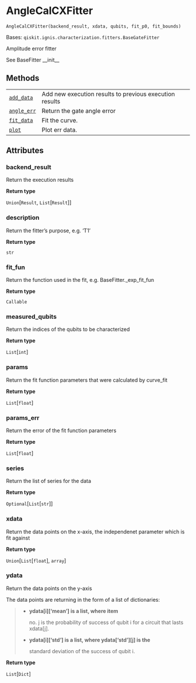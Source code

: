# AngleCalCXFitter

<span id="undefined" />

`AngleCalCXFitter(backend_result, xdata, qubits, fit_p0, fit_bounds)`

Bases: `qiskit.ignis.characterization.fitters.BaseGateFitter`

Amplitude error fitter

See BaseFitter \_\_init\_\_

## Methods

|                                                                                                                                                                                             |                                                         |
| ------------------------------------------------------------------------------------------------------------------------------------------------------------------------------------------- | ------------------------------------------------------- |
| [`add_data`](qiskit.ignis.characterization.AngleCalCXFitter.add_data#qiskit.ignis.characterization.AngleCalCXFitter.add_data "qiskit.ignis.characterization.AngleCalCXFitter.add_data")     | Add new execution results to previous execution results |
| [`angle_err`](qiskit.ignis.characterization.AngleCalCXFitter.angle_err#qiskit.ignis.characterization.AngleCalCXFitter.angle_err "qiskit.ignis.characterization.AngleCalCXFitter.angle_err") | Return the gate angle error                             |
| [`fit_data`](qiskit.ignis.characterization.AngleCalCXFitter.fit_data#qiskit.ignis.characterization.AngleCalCXFitter.fit_data "qiskit.ignis.characterization.AngleCalCXFitter.fit_data")     | Fit the curve.                                          |
| [`plot`](qiskit.ignis.characterization.AngleCalCXFitter.plot#qiskit.ignis.characterization.AngleCalCXFitter.plot "qiskit.ignis.characterization.AngleCalCXFitter.plot")                     | Plot err data.                                          |

## Attributes

<span id="undefined" />

### backend\_result

Return the execution results

**Return type**

`Union`\[`Result`, `List`\[`Result`]]

<span id="undefined" />

### description

Return the fitter’s purpose, e.g. ‘T1’

**Return type**

`str`

<span id="undefined" />

### fit\_fun

Return the function used in the fit, e.g. BaseFitter.\_exp\_fit\_fun

**Return type**

`Callable`

<span id="undefined" />

### measured\_qubits

Return the indices of the qubits to be characterized

**Return type**

`List`\[`int`]

<span id="undefined" />

### params

Return the fit function parameters that were calculated by curve\_fit

**Return type**

`List`\[`float`]

<span id="undefined" />

### params\_err

Return the error of the fit function parameters

**Return type**

`List`\[`float`]

<span id="undefined" />

### series

Return the list of series for the data

**Return type**

`Optional`\[`List`\[`str`]]

<span id="undefined" />

### xdata

Return the data points on the x-axis, the independenet parameter which is fit against

**Return type**

`Union`\[`List`\[`float`], `array`]

<span id="undefined" />

### ydata

Return the data points on the y-axis

The data points are returning in the form of a list of dictionaries:

> *   **ydata\[i]\[‘mean’] is a list, where item**
>
>     no. j is the probability of success of qubit i for a circuit that lasts xdata\[j].
>
> *   **ydata\[i]\[‘std’] is a list, where ydata\[‘std’]\[j] is the**
>
>     standard deviation of the success of qubit i.

**Return type**

`List`\[`Dict`]
